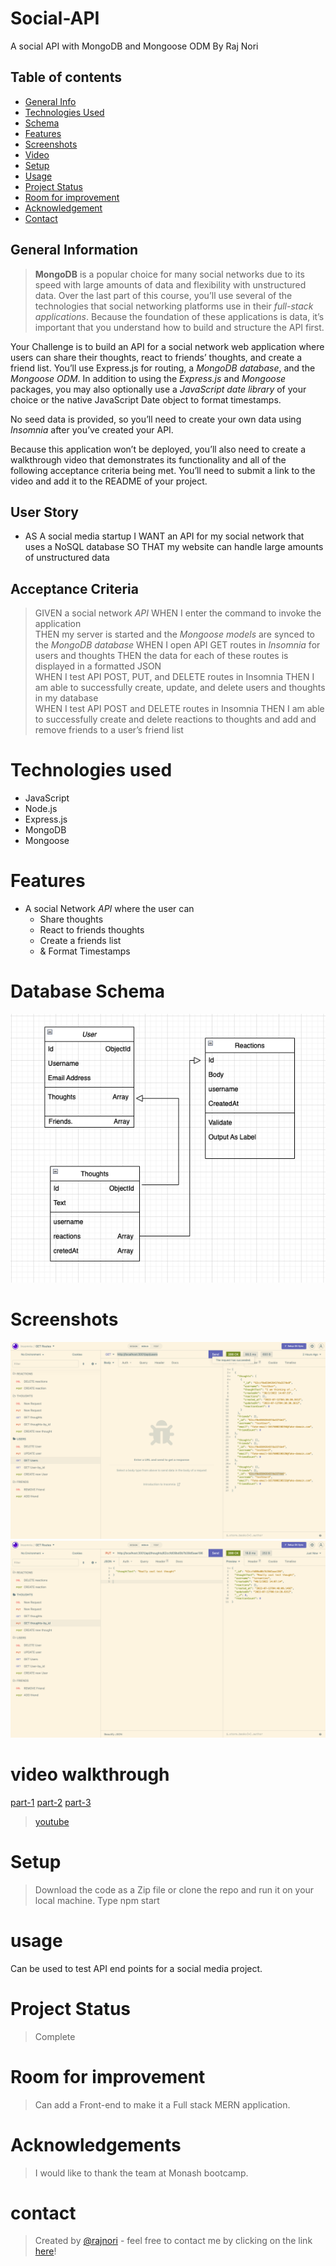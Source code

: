 # Social-API
A social API with MongoDB and Mongoose ODM
By Raj Nori

## Table of contents
* [General Info](#general-information)  
* [Technologies Used](#technologies-used)  
* [Schema](#schema)
* [Features](#features)  
* [Screenshots](#screenshots)  
* [Video](#video)  
* [Setup](#setup)  
* [Usage](#usage)  
* [Project Status](#project-status)  
* [Room for improvement](#room-for-improvement)  
* [Acknowledgement](#acknowledgement)  
* [Contact](#contact)  

## General Information   


> **MongoDB** is a popular choice for many social networks due to its speed with large amounts of data and flexibility with unstructured data. Over the last part of this course, you’ll use several of the technologies that social networking platforms use in their *full-stack applications*. Because the foundation of these applications is data, it’s important that you understand how to build and structure the API first.   

Your Challenge is to build an API for a social network web application where users can share their thoughts, react to friends’ thoughts, and create a friend list. You’ll use Express.js for routing, a *MongoDB database*, and the *Mongoose ODM*. In addition to using the *Express.js* and *Mongoose* packages, you may also optionally use a *JavaScript date library* of your choice or the native JavaScript Date object to format timestamps.   

No seed data is provided, so you’ll need to create your own data using *Insomnia* after you’ve created your API.  

Because this application won’t be deployed, you’ll also need to create a walkthrough video that demonstrates its functionality and all of the following acceptance criteria being met. You’ll need to submit a link to the video and add it to the README of your project.  


## User Story
- AS A social media startup I WANT an API for my social network that uses a NoSQL database SO THAT my website can handle large amounts of unstructured data  


## Acceptance Criteria
> GIVEN a social network *API*
WHEN I enter the command to invoke the application   
> THEN my server is started and the *Mongoose models* are synced to the *MongoDB database*
> WHEN I open API GET routes in *Insomnia* for users and thoughts
THEN the data for each of these routes is displayed in a formatted JSON   
> WHEN I test API POST, PUT, and DELETE routes in Insomnia
THEN I am able to successfully create, update, and delete users and thoughts in my database  
> WHEN I test API POST and DELETE routes in Insomnia
THEN I am able to successfully create and delete reactions to thoughts and add and remove friends to a user’s friend list

# Technologies used
- JavaScript 
- Node.js 
- Express.js
- MongoDB 
- Mongoose
 
# Features
- A social Network *API* where the user can 
   - Share thoughts
   - React to friends thoughts
   - Create a friends list
   - & Format Timestamps
# Database Schema

![Schema-design](./media/images/Schema.png)

# Screenshots
![Insomnia](./media/images/UserAPI-screenshot.png)
![Insomnia](./media/images/Thought-update.png)

# video walkthrough

[part-1](./media/video/Part1.mp4)
[part-2](./media/video/Part2.mp4)
[part-3](./media/video/Part3.mp4)

> [youtube](https://youtu.be/mZUmA2XWqYU)
# Setup

> Download the code as a Zip file or clone the repo and run it on your local machine. 
>Type npm start 

# usage
Can be used to test API end points for a social media project.

# Project Status

> Complete

# Room for improvement
> Can add a Front-end to make it a Full stack MERN application.
# Acknowledgements

> I would like to thank the team at Monash bootcamp.

# contact
> Created by [@rajnori](https://rajnori.github.io/Portfolio-project/) - feel free to contact me by clicking on the link [here](https://rajnori.github.io/Portfolio-project/)!
